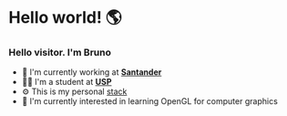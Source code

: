 # Hello world! 🌎

### Hello visitor. I'm Bruno

* 💼 I'm currently working at **[Santander](https://www.santander.com/en/home)**
*  👨‍🎓 I'm a student at **[USP](https://www5.usp.br/)**
* ⚙️ This is my personal [stack](https://stackshare.io/milkyuser/my-stack)
* 🔭 I'm currently interested in learning OpenGL for computer graphics 
